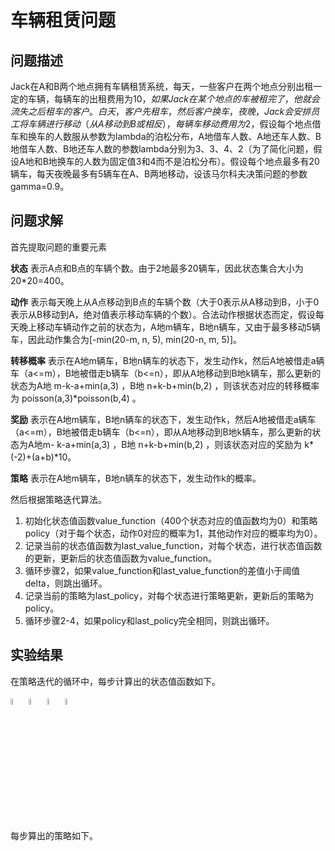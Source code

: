# 车辆租赁问题


## 问题描述
Jack在A和B两个地点拥有车辆租赁系统，每天，一些客户在两个地点分别出租一定的车辆，每辆车的出租费用为$10，如果Jack在某个地点的车被租完了，他就会流失之后租车的客户。白天，客户先租车，然后客户换车，夜晚，Jack会安排员工将车辆进行移动（从A移动到B或相反），每辆车移动费用为$2，假设每个地点借车和换车的人数服从参数为lambda的泊松分布，A地借车人数、A地还车人数、B地借车人数、B地还车人数的参数lambda分别为3、3、4、2（为了简化问题，假设A地和B地换车的人数为固定值3和4而不是泊松分布）。假设每个地点最多有20辆车，每天夜晚最多有5辆车在A、B两地移动，设该马尔科夫决策问题的参数gamma=0.9。


## 问题求解

首先提取问题的重要元素

**状态** 表示A点和B点的车辆个数。由于2地最多20辆车，因此状态集合大小为20*20=400。

**动作** 表示每天晚上从A点移动到B点的车辆个数（大于0表示从A移动到B，小于0表示从B移动到A，绝对值表示移动车辆的个数）。合法动作根据状态而定，假设每天晚上移动车辆动作之前的状态为，A地m辆车，B地n辆车，又由于最多移动5辆车，因此动作集合为[-min(20-m, n, 5), min(20-n, m, 5)]。

**转移概率** 表示在A地m辆车，B地n辆车的状态下，发生动作k，然后A地被借走a辆车（a<=m），B地被借走b辆车（b<=n），即从A地移动到B地k辆车，那么更新的状态为A地 m-k-a+min(a,3) ，B地 n+k-b+min(b,2) ，则该状态对应的转移概率为 poisson(a,3)\*poisson(b,4) 。

**奖励** 表示在A地m辆车，B地n辆车的状态下，发生动作k，然后A地被借走a辆车（a<=m），B地被借走b辆车（b<=n），即从A地移动到B地k辆车，那么更新的状态为A地m- k-a+min(a,3) ，B地 n+k-b+min(b,2) ，则该状态对应的奖励为 k\*(-2)+(a+b)\*10。

**策略** 表示在A地m辆车，B地n辆车的状态下，发生动作k的概率。

然后根据策略迭代算法。

1. 初始化状态值函数value_function（400个状态对应的值函数均为0）和策略policy（对于每个状态，动作0对应的概率为1，其他动作对应的概率均为0）。
2. 记录当前的状态值函数为last_value_function，对每个状态，进行状态值函数的更新，更新后的状态值函数为value_function。
3. 循环步骤2，如果value_function和last_value_function的差值小于阈值delta，则跳出循环。
4. 记录当前的策略为last_policy，对每个状态进行策略更新，更新后的策略为policy。
5. 循环步骤2-4，如果policy和last_policy完全相同，则跳出循环。


## 实验结果

在策略迭代的循环中，每步计算出的状态值函数如下。

<img width="5%" height="5%" src="http://github.com/persistforever/ReinforcementLearning/edit/master/carrental/experiments/value1.png?raw=true">
<img width="5%" height="5%" src="http://github.com/persistforever/ReinforcementLearning/edit/master/carrental/experiments/value2.png?raw=true">
<img width="5%" height="5%" src="http://github.com/persistforever/ReinforcementLearning/edit/master/carrental/experiments/value3.png?raw=true">
<img width="5%" height="5%" src="http://github.com/persistforever/ReinforcementLearning/edit/master/carrental/experiments/value4.png?raw=true">

每步算出的策略如下。
